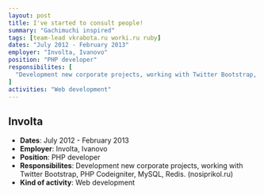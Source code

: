 ```yaml
---
layout: post
title: I've started to consult people! 
summary: "Gachimuchi inspired"
tags: [team-lead vkrabota.ru worki.ru ruby]
dates: "July 2012 - February 2013"
employer: "Involta, Ivanovo"
position: "PHP developer"
responsibilites: [
  "Development new corporate projects, working with Twitter Bootstrap, PHP Codeigniter, MySQL, Redis. (nosiprikol.ru)"
]
activities: "Web development"
---
```


## **Involta**
    
* **Dates**: July 2012 - February 2013
* **Employer**: Involta, Ivanovo
* **Position**: PHP developer
* **Responsibilites**: Development new corporate projects, working with Twitter Bootstrap, PHP Codeigniter, MySQL, Redis. (nosiprikol.ru)
* **Kind of activity**: Web development